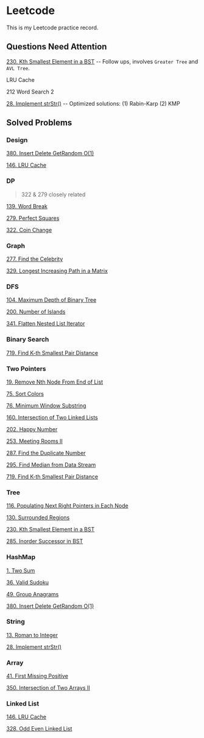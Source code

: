 # Leetcode 
This is my Leetcode practice record.  



## Questions Need Attention

[230. Kth Smallest Element in a BST](https://github.com/Tianhao-Li/Leetcode/blob/main/Tree/230.%20Kth%20Smallest%20Element%20in%20a%20BST.md) -- Follow ups, involves `Greater Tree` and `AVL Tree`.

LRU Cache

212 Word Search 2

[28. Implement strStr()](https://github.com/Tianhao-Li/Leetcode/blob/main/String/28.%20Implement%20strStr().md) -- Optimized solutions: (1) Rabin-Karp (2) KMP



## Solved Problems

### Design

[380. Insert Delete GetRandom O(1)](https://github.com/Tianhao-Li/Leetcode/blob/main/HashMap/380.%20Insert%20Delete%20GetRandom%20O(1).md)

[146. LRU Cache](https://github.com/Tianhao-Li/Leetcode/blob/main/Linked%20List/146.%20LRU%20Cache.md)



### DP

>  322 & 279 closely related

[139. Word Break]()

[279. Perfect Squares](https://github.com/Tianhao-Li/Leetcode/blob/main/DP/279.%20Perfect%20Squares.md)

[322. Coin Change](https://github.com/Tianhao-Li/Leetcode/blob/main/DP/322.%20Coin%20Change.md)



### Graph

[277. Find the Celebrity](https://github.com/Tianhao-Li/Leetcode/blob/main/Graph/277.%20Find%20the%20Celebrity.md)

[329. Longest Increasing Path in a Matrix](https://github.com/Tianhao-Li/Leetcode/blob/main/Graph/329.%20Longest%20Increasing%20Path%20in%20a%20Matrix.md)



### DFS

[104. Maximum Depth of Binary Tree](https://github.com/Tianhao-Li/Leetcode/blob/main/DFS/104.%20Maximum%20Depth%20of%20Binary%20Tree.md)

[200. Number of Islands](https://github.com/Tianhao-Li/Leetcode/blob/main/DFS/200.%20Number%20of%20Islands.md)

[341. Flatten Nested List Iterator](https://github.com/Tianhao-Li/Leetcode/blob/main/DFS/341.%20Flatten%20Nested%20List%20Iterator.md)



### Binary Search

[719. Find K-th Smallest Pair Distance](https://github.com/Tianhao-Li/Leetcode/blob/main/Binary%20Search/719.%20Find%20K-th%20Smallest%20Pair%20Distance.md)



### Two Pointers

[19. Remove Nth Node From End of List](https://github.com/Tianhao-Li/Leetcode/blob/main/Two%20Pointers/19.%20Remove%20Nth%20Node%20From%20End%20of%20List.md)

[75. Sort Colors](https://github.com/Tianhao-Li/Leetcode/blob/main/Two%20Pointers/75.%20Sort%20Colors.md)

[76. Minimum Window Substring](https://github.com/Tianhao-Li/Leetcode/blob/main/Two%20Pointers/76.%20Minimum%20Window%20Substring.md)

[160. Intersection of Two Linked Lists](https://github.com/Tianhao-Li/Leetcode/blob/main/Two%20Pointers/160.%20Intersection%20of%20Two%20Linked%20Lists.md)

[202. Happy Number](https://github.com/Tianhao-Li/Leetcode/blob/main/Two%20Pointers/202.%20Happy%20Number.md)

[253. Meeting Rooms II](https://github.com/Tianhao-Li/Leetcode/blob/main/Two%20Pointers/253.%20Meeting%20Rooms%20II.md)

[287. Find the Duplicate Number](https://github.com/Tianhao-Li/Leetcode/blob/main/Two%20Pointers/287.%20Find%20the%20Duplicate%20Number.md)

[295. Find Median from Data Stream](https://github.com/Tianhao-Li/Leetcode/blob/main/Two%20Pointers/295.%20Find%20Median%20from%20Data%20Stream.md)

[719. Find K-th Smallest Pair Distance](https://github.com/Tianhao-Li/Leetcode/blob/main/Binary%20Search/719.%20Find%20K-th%20Smallest%20Pair%20Distance.md)



### Tree

[116. Populating Next Right Pointers in Each Node](https://github.com/Tianhao-Li/Leetcode/blob/main/Tree/116.%20Populating%20Next%20Right%20Pointers%20in%20Each%20Node.md)

[130. Surrounded Regions](https://github.com/Tianhao-Li/Leetcode/blob/main/DFS/130.%20Surrounded%20Regions.md)

[230. Kth Smallest Element in a BST](https://github.com/Tianhao-Li/Leetcode/blob/main/Tree/230.%20Kth%20Smallest%20Element%20in%20a%20BST.md)

[285. Inorder Successor in BST](https://github.com/Tianhao-Li/Leetcode/blob/main/Tree/285.%20Inorder%20Successor%20in%20BST.md)



### HashMap

[1. Two Sum](https://github.com/Tianhao-Li/Leetcode/blob/main/HashMap/1.%20Two%20Sum.md)

[36. Valid Sudoku](https://github.com/Tianhao-Li/Leetcode/blob/main/HashMap/36.%20Valid%20Sudoku.md)

[49. Group Anagrams](https://github.com/Tianhao-Li/Leetcode/blob/main/HashMap/49.%20Group%20Anagrams.md)

[380. Insert Delete GetRandom O(1)](https://github.com/Tianhao-Li/Leetcode/blob/main/HashMap/380.%20Insert%20Delete%20GetRandom%20O(1).md)



### **String**

[13. Roman to Integer](https://github.com/Tianhao-Li/Leetcode/blob/main/String/13.%20Roman%20to%20Integer.md)

[28. Implement strStr()](https://github.com/Tianhao-Li/Leetcode/blob/main/String/28.%20Implement%20strStr().md)



### Array

[41. First Missing Positive](https://github.com/Tianhao-Li/Leetcode/blob/main/Array/41.%20First%20Missing%20Positive.md)

[350. Intersection of Two Arrays II](https://github.com/Tianhao-Li/Leetcode/blob/main/Array/350.%20Intersection%20of%20Two%20Arrays%20II.md)



### Linked List

[146. LRU Cache](https://github.com/Tianhao-Li/Leetcode/blob/main/Linked%20List/146.%20LRU%20Cache.md)

[328. Odd Even Linked List](https://github.com/Tianhao-Li/Leetcode/blob/main/Linked%20List/328.%20Odd%20Even%20Linked%20List.md)
